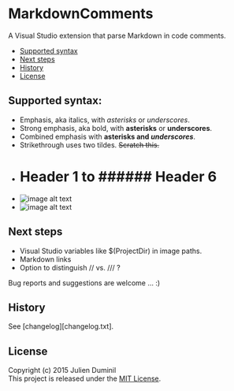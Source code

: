 
# MarkdownComments

A Visual Studio extension that parse Markdown in code comments.

* [Supported syntax](#supportedsyntax)
* [Next steps](#nextsteps)
* [History](#history)
* [License](#license)

## Supported syntax:

* Emphasis, aka italics, with *asterisks* or _underscores_.
* Strong emphasis, aka bold, with **asterisks** or __underscores__.
* Combined emphasis with **asterisks and _underscores_**.
* Strikethrough uses two tildes. ~~Scratch this.~~
* # Header 1 to ###### Header 6
* ![image alt text](http://imageurl/image.png "optional title")
* ![image alt text](image_path_relative_to_code_file.png "optional title")

## Next steps

* Visual Studio variables like $(ProjectDir) in image paths.
* Markdown links
* Option to distinguish // vs. /// ?

Bug reports and suggestions are welcome ... :)

## History

See [changelog][changelog.txt].

## License

Copyright (c) 2015 Julien Duminil  
This project is released under the [MIT License](http://opensource.org/licenses/MIT).
